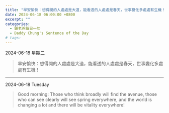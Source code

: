 ```yaml
---
title: "早安愉快：想得開的人處處是大道，能看透的人處處是春天，世事變化多處處有生機！ <br> Good morning and a happy morning: Those who think broadly will find the avenue, those who can see clearly will see spring everywhere, and the world is changing a lot and there will be vitality everywhere!"
date: 2024-06-18 06:00:00 +0800
excerpt: ""
categories:
  - 鍾老爸每日一句
  - Daddy Chung's Sentence of the Day
# tags:
---
```


2024-06-18 星期二

> 早安愉快：想得開的人處處是大道，能看透的人處處是春天，世事變化多處處有生機！

---

2024-06-18 Tuesday

> Good morning: Those who think broadly will find the avenue, those who can see clearly will see spring everywhere, and the world is changing a lot and there will be vitality everywhere!
